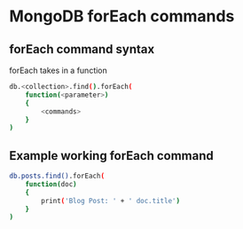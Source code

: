 # MongoDB forEach commands

## forEach command syntax
forEach takes in a function
```bash
db.<collection>.find().forEach(
	function(<parameter>) 
	{
		<commands>
	}
)
```

## Example working forEach command
```bash
db.posts.find().forEach(
	function(doc) 
	{
		print('Blog Post: ' + ' doc.title')
	}
)

```
